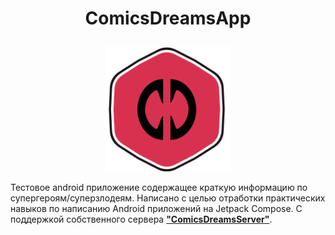 <h1><p align="center">
ComicsDreamsApp
</p></h1>
<p align="center">
<img width="200" height="200" src="https://github.com/AndreyDemuhDev/ComicsDreamsApp/blob/master/ic_logo.svg">
</p>

Тестовое android приложение содержащее краткую информацию по супергероям/суперзлодеям. Написано с целью отработки практических навыков по написанию Android приложений на Jetpack Compose.  С поддержкой собственного сервера [**"ComicsDreamsServer"**](https://github.com/AndreyDemuhDev/ComicsDreamsServer).
